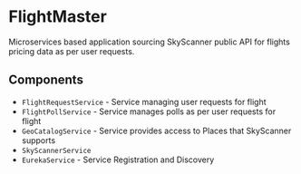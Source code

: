 # FlightMaster 

Microservices based application sourcing SkyScanner public API for flights pricing data as per user requests.

## Components
 - `FlightRequestService` - Service managing user requests for flight
 - `FlightPollService` - Service manages polls as per user requests for flight
 - `GeoCatalogService` - Service provides access to Places that SkyScanner supports
 - `SkyScannerService`
 - `EurekaService` - Service Registration and Discovery